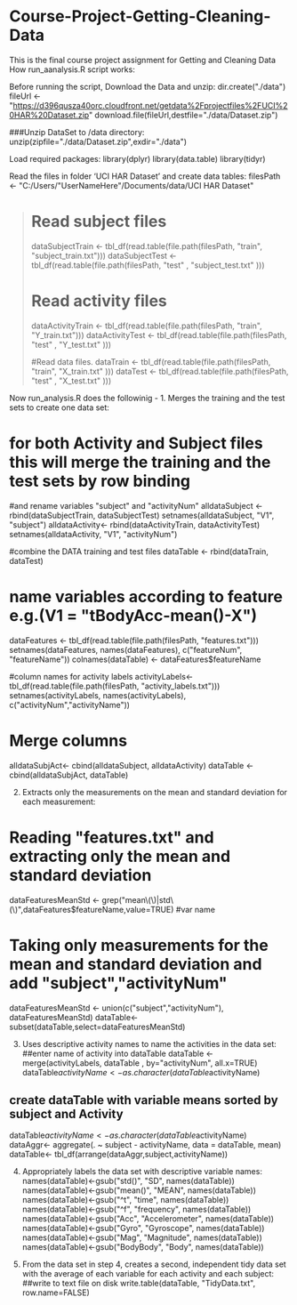 # Course-Project-Getting-Cleaning-Data
This is the final course project assignment for Getting and Cleaning Data
How run_aanalysis.R script works:

Before running the script, Download the Data and unzip:
dir.create("./data")
fileUrl <- "https://d396qusza40orc.cloudfront.net/getdata%2Fprojectfiles%2FUCI%20HAR%20Dataset.zip"
download.file(fileUrl,destfile="./data/Dataset.zip")

###Unzip DataSet to /data directory:
unzip(zipfile="./data/Dataset.zip",exdir="./data")

Load required packages:
library(dplyr)
library(data.table)
library(tidyr)

Read the files in folder ‘UCI HAR Dataset’  and create data tables:
 filesPath <- "C:/Users/"UserNameHere"/Documents/data/UCI HAR Dataset"
> # Read subject files
> dataSubjectTrain <- tbl_df(read.table(file.path(filesPath, "train", "subject_train.txt")))
> dataSubjectTest  <- tbl_df(read.table(file.path(filesPath, "test" , "subject_test.txt" )))
> 
> # Read activity files
> dataActivityTrain <- tbl_df(read.table(file.path(filesPath, "train", "Y_train.txt")))
> dataActivityTest  <- tbl_df(read.table(file.path(filesPath, "test" , "Y_test.txt" )))
> 
> #Read data files.
> dataTrain <- tbl_df(read.table(file.path(filesPath, "train", "X_train.txt" )))
> dataTest  <- tbl_df(read.table(file.path(filesPath, "test" , "X_test.txt" )))

Now run_analysis.R does the followinig - 1. Merges the training and the test sets to create one data set:
# for both Activity and Subject files this will merge the training and the test sets by row binding 
#and rename variables "subject" and "activityNum"
alldataSubject <- rbind(dataSubjectTrain, dataSubjectTest)
setnames(alldataSubject, "V1", "subject")
alldataActivity<- rbind(dataActivityTrain, dataActivityTest)
setnames(alldataActivity, "V1", "activityNum")

#combine the DATA training and test files
dataTable <- rbind(dataTrain, dataTest)

# name variables according to feature e.g.(V1 = "tBodyAcc-mean()-X")
dataFeatures <- tbl_df(read.table(file.path(filesPath, "features.txt")))
setnames(dataFeatures, names(dataFeatures), c("featureNum", "featureName"))
colnames(dataTable) <- dataFeatures$featureName

#column names for activity labels
activityLabels<- tbl_df(read.table(file.path(filesPath, "activity_labels.txt")))
setnames(activityLabels, names(activityLabels), c("activityNum","activityName"))

# Merge columns
alldataSubjAct<- cbind(alldataSubject, alldataActivity)
dataTable <- cbind(alldataSubjAct, dataTable)

2. Extracts only the measurements on the mean and standard deviation for each measurement:
# Reading "features.txt" and extracting only the mean and standard deviation
dataFeaturesMeanStd <- grep("mean\\(\\)|std\\(\\)",dataFeatures$featureName,value=TRUE) #var name

# Taking only measurements for the mean and standard deviation and add "subject","activityNum"

dataFeaturesMeanStd <- union(c("subject","activityNum"), dataFeaturesMeanStd)
dataTable<- subset(dataTable,select=dataFeaturesMeanStd) 

3. Uses descriptive activity names to name the activities in the data set:
##enter name of activity into dataTable
dataTable <- merge(activityLabels, dataTable , by="activityNum", all.x=TRUE)
dataTable$activityName <- as.character(dataTable$activityName)

## create dataTable with variable means sorted by subject and Activity
dataTable$activityName <- as.character(dataTable$activityName)
dataAggr<- aggregate(. ~ subject - activityName, data = dataTable, mean) 
dataTable<- tbl_df(arrange(dataAggr,subject,activityName))

4. Appropriately labels the data set with descriptive variable names:
names(dataTable)<-gsub("std()", "SD", names(dataTable))
names(dataTable)<-gsub("mean()", "MEAN", names(dataTable))
names(dataTable)<-gsub("^t", "time", names(dataTable))
names(dataTable)<-gsub("^f", "frequency", names(dataTable))
names(dataTable)<-gsub("Acc", "Accelerometer", names(dataTable))
names(dataTable)<-gsub("Gyro", "Gyroscope", names(dataTable))
names(dataTable)<-gsub("Mag", "Magnitude", names(dataTable))
names(dataTable)<-gsub("BodyBody", "Body", names(dataTable))

5. From the data set in step 4, creates a second, independent tidy data set with the average of each variable for each activity and each subject:
##write to text file on disk
write.table(dataTable, "TidyData.txt", row.name=FALSE)
